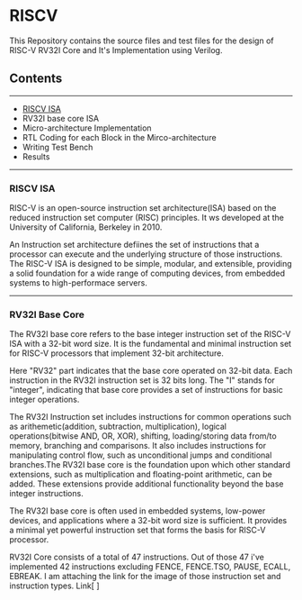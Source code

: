 # RISCV

This Repository contains the source files and test files for the design of RISC-V RV32I Core and It's Implementation using Verilog.

## Contents 
 ---
- [RISCV ISA](#riscv-isa)
- RV32I base core ISA
- Micro-architecture Implementation 
- RTL Coding for each Block in the Mirco-architecture
- Writing Test Bench 
- Results

---
### RISCV ISA
RISC-V is an open-source instruction set architecture(ISA) based on the reduced instruction set computer (RISC) principles. It ws developed at the University of California, Berkeley in 2010.

An Instruction set architecture defiines the set of instructions that a processor can execute and the underlying structure of those instructions. The RISC-V ISA is designed to be simple, modular, and extensible, providing a solid foundation for a wide range of computing devices, from embedded systems to high-performace servers.

---
### RV32I Base Core
The RV32I base core refers to the base integer instruction set of the RISC-V ISA with a 32-bit word size. It is the fundamental and minimal instruction set for RISC-V processors that implement 32-bit architecture.

Here "RV32" part indicates that the base core operated on 32-bit data. Each instruction in the RV32I instruction set is 32 bits long. The "I" stands for "integer", indicating that base core provides a set of instructions for basic integer operations.

The RV32I Instruction set includes instructions for common operations such as arithemetic(addition, subtraction, multiplication), logical operations(bitwise AND, OR, XOR), shifting, loading/storing data from/to memory, branching and comparisons. It also includes instructions for manipulating control flow, such as unconditional jumps and conditional branches.The RV32I base core is the foundation upon which other standard extensions, such as multiplication and floating-point arithmetic, can be added. These extensions provide additional functionality beyond the base integer instructions.

The RV32I base core is often used in embedded systems, low-power devices, and applications where a 32-bit word size is sufficient. It provides a minimal yet powerful instruction set that forms the basis for RISC-V processor.

RV32I Core consists of a total of 47 instructions. Out of those 47 i've implemented 42 instructions excluding  FENCE, FENCE.TSO, PAUSE, ECALL, EBREAK. 
I am attaching the link for the image of those instruction set and instruction types. Link[ ]





